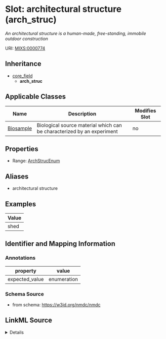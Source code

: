 # Slot: architectural structure (arch_struc)


_An architectural structure is a human-made, free-standing, immobile outdoor construction_



URI: [MIXS:0000774](https://w3id.org/mixs/0000774)




## Inheritance

* [core_field](core_field.md)
    * **arch_struc**





## Applicable Classes

| Name | Description | Modifies Slot |
| --- | --- | --- |
[Biosample](Biosample.md) | Biological source material which can be characterized by an experiment |  no  |







## Properties

* Range: [ArchStrucEnum](ArchStrucEnum.md)



## Aliases


* architectural structure




## Examples

| Value |
| --- |
| shed |

## Identifier and Mapping Information





### Annotations

| property | value |
| --- | --- |
| expected_value | enumeration || occurrence | 1 |



### Schema Source


* from schema: https://w3id.org/nmdc/nmdc




## LinkML Source

<details>
```yaml
name: arch_struc
annotations:
  expected_value:
    tag: expected_value
    value: enumeration
  occurrence:
    tag: occurrence
    value: '1'
description: An architectural structure is a human-made, free-standing, immobile outdoor
  construction
title: architectural structure
examples:
- value: shed
from_schema: https://w3id.org/nmdc/nmdc
aliases:
- architectural structure
rank: 1000
is_a: core field
slot_uri: MIXS:0000774
multivalued: false
alias: arch_struc
domain_of:
- Biosample
range: arch_struc_enum

```
</details>
